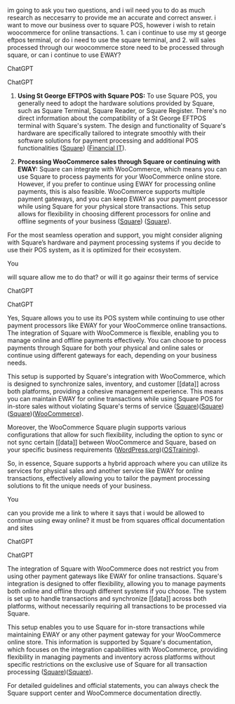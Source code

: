 im going to ask you two questions, and i wil need you to do as much research as neccesarry to provide me an accurate and correct answer. i want to move our business over to square POS, however i wish to retain woocommerce for online transactions. 1. can i continue to use my st george eftpos terminal, or do i need to use the square terminal, and 2. will sales processed through our woocommerce store need to be processed through square, or can i continue to use EWAY?

ChatGPT

ChatGPT

1. **Using St George EFTPOS with Square POS:** To use Square POS, you generally need to adopt the hardware solutions provided by Square, such as Square Terminal, Square Reader, or Square Register. There's no direct information about the compatibility of a St George EFTPOS terminal with Square's system. The design and functionality of Square's hardware are specifically tailored to integrate smoothly with their software solutions for payment processing and additional POS functionalities​ ([Square](https://squareup.com/au/en/hardware/terminal))​​ ([Financial IT](https://financialit.net/news/payments/square-releases-new-all-one-eftpos-terminal))​.
    
2. **Processing WooCommerce sales through Square or continuing with EWAY:** Square can integrate with WooCommerce, which means you can use Square to process payments for your WooCommerce online store. However, if you prefer to continue using EWAY for processing online payments, this is also feasible. WooCommerce supports multiple payment gateways, and you can keep EWAY as your payment processor while using Square for your physical store transactions. This setup allows for flexibility in choosing different processors for online and offline segments of your business​ ([Square](https://squareup.com/au/en/hardware/terminal))​​ ([Square](https://squareup.com/au/en/payments/eftpos))​.
    

For the most seamless operation and support, you might consider aligning with Square’s hardware and payment processing systems if you decide to use their POS system, as it is optimized for their ecosystem.

You

will square allow me to do that? or will it go againsr their terms of service

ChatGPT

ChatGPT

Yes, Square allows you to use its POS system while continuing to use other payment processors like EWAY for your WooCommerce online transactions. The integration of Square with WooCommerce is flexible, enabling you to manage online and offline payments effectively. You can choose to process payments through Square for both your physical and online sales or continue using different gateways for each, depending on your business needs.

This setup is supported by Square's integration with WooCommerce, which is designed to synchronize sales, inventory, and customer [[data]] across both platforms, providing a cohesive management experience. This means you can maintain EWAY for online transactions while using Square POS for in-store sales without violating Square's terms of service​ ([Square](https://squareup.com/help/us/en/article/5922-woocommerce-and-square))​​ ([Square](https://squareup.com/us/en/the-bottom-line/selling-anywhere/square-now-integrates-with-woocommerce-to-help-you-streamline-your-omnichannel-business))​​ ([Square](https://squareup.com/help/au/en/article/5922-woocommerce-and-square))​​ ([WooCommerce](https://woo.com/document/woocommerce-square/setup-and-configuration-of-the-woocommerce-square/))​.

Moreover, the WooCommerce Square plugin supports various configurations that allow for such flexibility, including the option to sync or not sync certain [[data]] between WooCommerce and Square, based on your specific business requirements​ ([WordPress.org](https://wordpress.org/plugins/woocommerce-square/))​​ ([OSTraining](https://ostraining.com/blog/wordpress/woocommerce-square/))​.

So, in essence, Square supports a hybrid approach where you can utilize its services for physical sales and another service like EWAY for online transactions, effectively allowing you to tailor the payment processing solutions to fit the unique needs of your business.

You

can you provide me a link to where it says that i would be allowed to continue using eway online? it must be from squares offical documentation and sites

ChatGPT

ChatGPT

The integration of Square with WooCommerce does not restrict you from using other payment gateways like EWAY for online transactions. Square's integration is designed to offer flexibility, allowing you to manage payments both online and offline through different systems if you choose. The system is set up to handle transactions and synchronize [[data]] across both platforms, without necessarily requiring all transactions to be processed via Square.

This setup enables you to use Square for in-store transactions while maintaining EWAY or any other payment gateway for your WooCommerce online store. This information is supported by Square's documentation, which focuses on the integration capabilities with WooCommerce, providing flexibility in managing payments and inventory across platforms without specific restrictions on the exclusive use of Square for all transaction processing​ ([Square](https://squareup.com/help/us/en/article/5922-woocommerce-and-square))​​ ([Square](https://squareup.com/help/us/en/article/6512-wordpress-and-square))​.

For detailed guidelines and official statements, you can always check the Square support center and WooCommerce documentation directly.